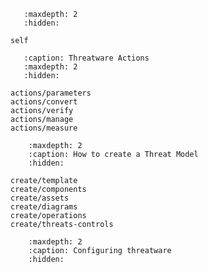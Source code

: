 ```{toctree}
   :maxdepth: 2
   :hidden:

self
```

```{toctree}
   :caption: Threatware Actions
   :maxdepth: 2
   :hidden:

actions/parameters
actions/convert
actions/verify
actions/manage
actions/measure
```

```{toctree}
    :maxdepth: 2
    :caption: How to create a Threat Model
    :hidden:

create/template
create/components
create/assets
create/diagrams
create/operations
create/threats-controls
```

```{toctree}
    :maxdepth: 2
    :caption: Configuring threatware
    :hidden:
```

```{include} threatware.md
```
